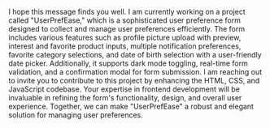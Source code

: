 I hope this message finds you well. I am currently working on a project called "UserPrefEase," which is a sophisticated user preference form designed to collect and manage user preferences efficiently. The form includes various features such as profile picture upload with preview, interest and favorite product inputs, multiple notification preferences, favorite category selections, and date of birth selection with a user-friendly date picker. Additionally, it supports dark mode toggling, real-time form validation, and a confirmation modal for form submission.
I am reaching out to invite you to contribute to this project by enhancing the HTML, CSS, and JavaScript codebase. Your expertise in frontend development will be invaluable in refining the form's functionality, design, and overall user experience. Together, we can make "UserPrefEase" a robust and elegant solution for managing user preferences.
